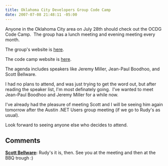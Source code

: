 ```yaml
---
title: Oklahoma City Developers Group Code Camp
date: 2007-07-08 21:48:11 -05:00
---
```


Anyone in the Oklahoma City area on July 28th should check out the OCDG Code Camp.  The group has a lunch meeting and evening meeting every month.

The group's website is [here](http://www.okcpro.net/).

The code camp website is [here](http://www.okcodecamp.com/).

The agenda includes speakers like Jeremy Miller, Jean-Paul Boodhoo, and Scott Bellware.

I had no plans to attend, and was just trying to get the word out, but after reading the speaker list, I'm most definately going.  I've wanted to meet Jean-Paul Boodhoo and Jeremy Miller for a while now.

I've already had the pleasure of meeting Scott and I will be seeing him again tomorrow after the Austin .NET Users group meeting (if we go to Rudy's as usual).

Look forward to seeing anyone else who decides to attend.

## Comments

**[Scott Bellware](#53 "2007-07-08 23:46:48"):** Rudy's it is, then. See you at the meeting and then at the BBQ trough :)
